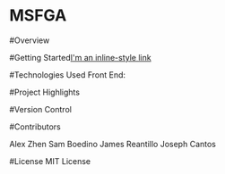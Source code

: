 # MSFGA

#Overview

#Getting Started[I'm an inline-style link](https://github.com/samuelboediono/MSFGA)

#Technologies Used
  Front End:



#Project Highlights

#Version Control

#Contributors

Alex Zhen
Sam Boedino
James Reantillo
Joseph Cantos

#License
MIT License
